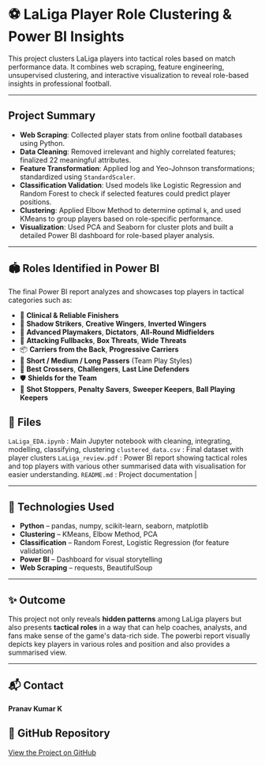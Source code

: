 # ⚽ LaLiga Player Role Clustering & Power BI Insights

This project clusters LaLiga players into tactical roles based on match performance data. It combines web scraping, feature engineering, unsupervised clustering, and interactive visualization to reveal role-based insights in professional football.

---

## Project Summary

- **Web Scraping**: Collected player stats from online football databases using Python.
- **Data Cleaning**: Removed irrelevant and highly correlated features; finalized 22 meaningful attributes.
- **Feature Transformation**: Applied log and Yeo-Johnson transformations; standardized using `StandardScaler`.
- **Classification Validation**: Used models like Logistic Regression and Random Forest to check if selected features could predict player positions.
- **Clustering**: Applied Elbow Method to determine optimal `k`, and used KMeans to group players based on role-specific performance.
- **Visualization**: Used PCA and Seaborn for cluster plots and built a detailed Power BI dashboard for role-based player analysis.

---

## 🏟️ Roles Identified in Power BI

The final Power BI report analyzes and showcases top players in tactical categories such as:

- 🥅 **Clinical & Reliable Finishers**
- 🎯 **Shadow Strikers**, **Creative Wingers**, **Inverted Wingers**
- 🧠 **Advanced Playmakers**, **Dictators**, **All-Round Midfielders**
- 🚀 **Attacking Fullbacks**, **Box Threats**, **Wide Threats**
- 📦 **Carriers from the Back**, **Progressive Carriers**
- 📡 **Short / Medium / Long Passers** (Team Play Styles)
- 🎯 **Best Crossers**, **Challengers**, **Last Line Defenders**
- 🛡️ **Shields for the Team**
- 🧤 **Shot Stoppers**, **Penalty Savers**, **Sweeper Keepers**, **Ball Playing Keepers**

## 📂 Files


`LaLiga_EDA.ipynb` : Main Jupyter notebook with cleaning, integrating, modelling, classifying, clustering
`clustered_data.csv` : Final dataset with player clusters
`LaLiga_review.pdf` : Power BI report showing tactical roles and top players with various other summarised data with visualisation for easier understanding.
`README.md` : Project documentation |

---

## 🚀 Technologies Used

- **Python** – pandas, numpy, scikit-learn, seaborn, matplotlib
- **Clustering** – KMeans, Elbow Method, PCA
- **Classification** – Random Forest, Logistic Regression (for feature validation)
- **Power BI** – Dashboard for visual storytelling
- **Web Scraping** – requests, BeautifulSoup

---

## ✨ Outcome

This project not only reveals **hidden patterns** among LaLiga players but also presents **tactical roles** in a way that can help coaches, analysts, and fans make sense of the game's data-rich side. The powerbi report visually depicts key players in various roles and position and also provides a summarised view.

---

## 📬 Contact

**Pranav Kumar K**  
## 🔗 GitHub Repository
[View the Project on GitHub](https://github.com/KennyPK10/LaLiga-2023-24-Review-Data-Analysis)

